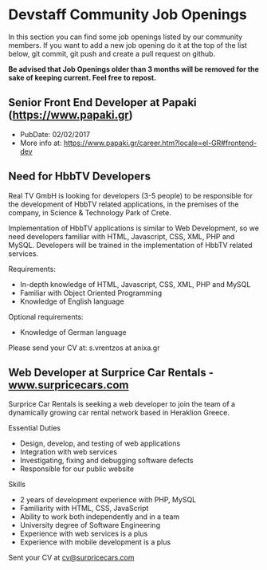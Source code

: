 # Devstaff Community Job Openings

In this section you can find some job openings listed by our community members. If you want to add a new job opening do it at the top of the list below, git commit, git push and create a pull request on github.

__Be advised that Job Openings older than 3 months will be removed for the sake of keeping current. Feel free to repost.__

## Senior Front End Developer at Papaki (https://www.papaki.gr)
* PubDate: 02/02/2017
* More info at: https://www.papaki.gr/career.htm?locale=el-GR#frontend-dev

## Need for HbbTV Developers

Real TV GmbH is looking for developers (3-5 people) to be responsible for the development of HbbTV related applications, in the premises of the company, in Science & Technology Park of Crete.

Implementation of HbbTV applications is similar to Web Development, so we need developers familiar with HTML, Javascript, CSS, XML, PHP and MySQL. Developers will be trained in the implementation of HbbTV related services.

Requirements: 
* In-depth knowledge of HTML, Javascript, CSS, XML, PHP and MySQL
* Familiar with Object Oriented Programming
* Knowledge of English language

Optional requirements:
* Knowledge of German language

Please send your CV at: s.vrentzos at anixa.gr

## Web Developer at Surprice Car Rentals - www.surpricecars.com
Surprice Car Rentals is seeking a web developer to join the team of a dynamically growing car rental network based in Heraklion Greece. 

Essential Duties
- Design, develop, and testing of web applications
- Integration with web services
- Investigating, fixing and debugging software defects
- Responsible for our public website

Skills
- 2 years of development experience with PHP, MySQL
- Familiarity with HTML, CSS, JavaScript
- Ability to work both independently and in a team
- University degree of Software Engineering
- Experience with web services is a plus
- Experience with mobile development is a plus

Sent your CV at cv@surpricecars.com
